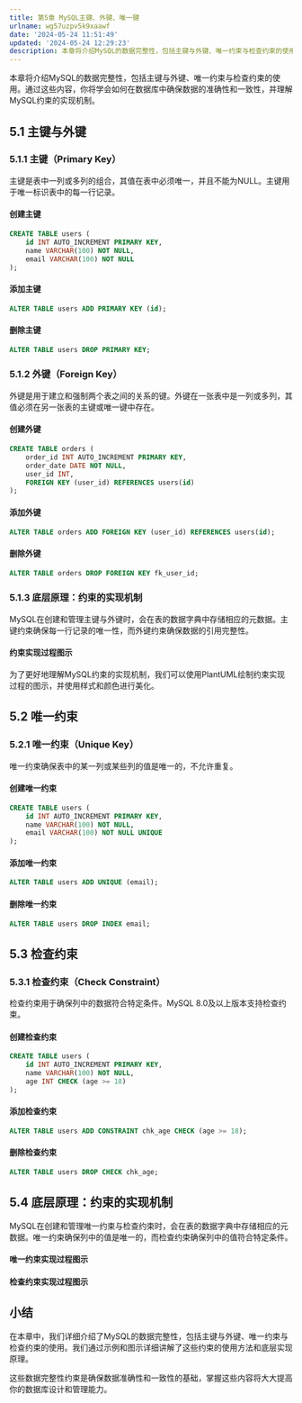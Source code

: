 ```yaml
---
title: 第5章 MySQL主键、外键、唯一键
urlname: wg57uzpv5k9xaawf
date: '2024-05-24 11:51:49'
updated: '2024-05-24 12:29:23'
description: 本章将介绍MySQL的数据完整性，包括主键与外键、唯一约束与检查约束的使用。通过这些内容，你将学会如何在数据库中确保数据的准确性和一致性，并理解MySQL约束的实现机制。5.1 主键与外键5.1.1 主键（Primary Key）主键是表中一列或多列的组合，其值在表中必须唯一，并且不能为NUL...
---
```

本章将介绍MySQL的数据完整性，包括主键与外键、唯一约束与检查约束的使用。通过这些内容，你将学会如何在数据库中确保数据的准确性和一致性，并理解MySQL约束的实现机制。

## 5.1 主键与外键

### 5.1.1 主键（Primary Key）

主键是表中一列或多列的组合，其值在表中必须唯一，并且不能为NULL。主键用于唯一标识表中的每一行记录。

#### 创建主键

```sql
CREATE TABLE users (
    id INT AUTO_INCREMENT PRIMARY KEY,
    name VARCHAR(100) NOT NULL,
    email VARCHAR(100) NOT NULL
);
```

#### 添加主键

```sql
ALTER TABLE users ADD PRIMARY KEY (id);
```

#### 删除主键

```sql
ALTER TABLE users DROP PRIMARY KEY;
```

### 5.1.2 外键（Foreign Key）

外键是用于建立和强制两个表之间的关系的键。外键在一张表中是一列或多列，其值必须在另一张表的主键或唯一键中存在。

#### 创建外键

```sql
CREATE TABLE orders (
    order_id INT AUTO_INCREMENT PRIMARY KEY,
    order_date DATE NOT NULL,
    user_id INT,
    FOREIGN KEY (user_id) REFERENCES users(id)
);
```

#### 添加外键

```sql
ALTER TABLE orders ADD FOREIGN KEY (user_id) REFERENCES users(id);
```

#### 删除外键

```sql
ALTER TABLE orders DROP FOREIGN KEY fk_user_id;
```

### 5.1.3 底层原理：约束的实现机制

MySQL在创建和管理主键与外键时，会在表的数据字典中存储相应的元数据。主键约束确保每一行记录的唯一性，而外键约束确保数据的引用完整性。

#### 约束实现过程图示

为了更好地理解MySQL约束的实现机制，我们可以使用PlantUML绘制约束实现过程的图示，并使用样式和颜色进行美化。



## 5.2 唯一约束

### 5.2.1 唯一约束（Unique Key）

唯一约束确保表中的某一列或某些列的值是唯一的，不允许重复。

#### 创建唯一约束

```sql
CREATE TABLE users (
    id INT AUTO_INCREMENT PRIMARY KEY,
    name VARCHAR(100) NOT NULL,
    email VARCHAR(100) NOT NULL UNIQUE
);
```

#### 添加唯一约束

```sql
ALTER TABLE users ADD UNIQUE (email);
```

#### 删除唯一约束

```sql
ALTER TABLE users DROP INDEX email;
```

## 5.3 检查约束

### 5.3.1 检查约束（Check Constraint）

检查约束用于确保列中的数据符合特定条件。MySQL 8.0及以上版本支持检查约束。

#### 创建检查约束

```sql
CREATE TABLE users (
    id INT AUTO_INCREMENT PRIMARY KEY,
    name VARCHAR(100) NOT NULL,
    age INT CHECK (age >= 18)
);
```

#### 添加检查约束

```sql
ALTER TABLE users ADD CONSTRAINT chk_age CHECK (age >= 18);
```

#### 删除检查约束

```sql
ALTER TABLE users DROP CHECK chk_age;
```

## 5.4 底层原理：约束的实现机制

MySQL在创建和管理唯一约束与检查约束时，会在表的数据字典中存储相应的元数据。唯一约束确保列中的值是唯一的，而检查约束确保列中的值符合特定条件。

#### 唯一约束实现过程图示



#### 检查约束实现过程图示



## 小结

在本章中，我们详细介绍了MySQL的数据完整性，包括主键与外键、唯一约束与检查约束的使用。我们通过示例和图示详细讲解了这些约束的使用方法和底层实现原理。

这些数据完整性约束是确保数据准确性和一致性的基础，掌握这些内容将大大提高你的数据库设计和管理能力。

